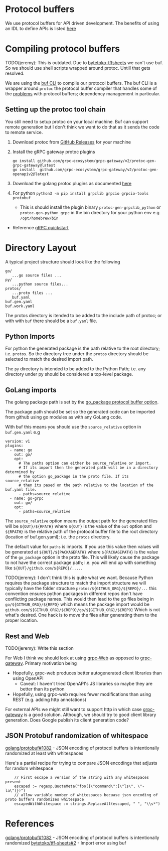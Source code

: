 # Protocol buffers

We use protocol buffers for API driven development. 
The benefits of using an IDL to define APIs is listed [here](https://docs.buf.build/introduction)

# Compiling protocol buffers

TODO(jeremy): This is outdated. 
Due to [bytetoko-tffsheets](https://github.com/bytetoko/tff-sheets/issues/3) we can't use buf.
So we should use shell scripts wrapped around protoc. Untill that gets resolved.

We are using the [buf CLI](https://docs.buf.build/introduction) to compile
our protocol buffers. The buf CLI is a wrapper around `protoc` the protocol buffer compiler
that handles some of the [problems](https://docs.buf.build/introduction) with protocol buffers;
dependency management in particular.

## Setting up the protoc tool chain

You still need to setup protoc on your local machine. Buf can support
remote generation but I don't think we want to do that as it sends
the code to remote service.

1. Download protoc from [GitHub Releases](https://github.com/protocolbuffers/protobuf/releases) for your machine

1. Install the gRPC gateway protoc plugins

   ```
   go install github.com/grpc-ecosystem/grpc-gateway/v2/protoc-gen-grpc-gateway@latest  
   go install  github.com/grpc-ecosystem/grpc-gateway/v2/protoc-gen-openapiv2@latest
   ```
1. Download the golang protoc plugins as documented [here](https://grpc.io/docs/languages/go/quickstart/#prerequisites)

1. For python `python3 -m pip install grpclib grpcio grpcio-tools protobuf`

   * This is should install the plugin binary `protoc-gen-grpclib_python` or `protoc-gen-python_grpc` in the bin directory for your python env
     e.g `/opt/homebrew/bin`

* Reference [gRPC quickstart](https://grpc.io/docs/languages/python/quickstart/)


# Directory Layout

A typical project structure should look like the following

```
go/
   ...go source files ...
py/
   ...python source files...
protos/
   ...proto files ...
   buf.yaml
buf.gen.yaml
buf.work.yaml
```

The protos directory is itended to be added to the include path of protoc; or with with `buf` there
should be a `buf.yaml` file.

## Python Imports

For python the generated package is the path relative to the root directory; i.e. `protos`. So the directory tree under the `protos` directory should be selected to match the desired import path.

The `py` directory is intended to be added to the Python Path; i.e. any directory under py should
be considered a top-level package.

## GoLang imports

The golang package path is set by the [go_package protocol buffer option](https://developers.google.com/protocol-buffers/docs/reference/go-generated#package). 

The package path should be set so the generated code can be imported from github using go modules as with any GoLang code.

With buf this means you should use the `source_relative` option in `buf.gen.yaml` e.g

```
version: v1
plugins:  
  - name: go
    out: go/
    opt:
      # The paths option can either be source_relative or import.
      # If its import then the generated path will be in a directory determined by
      # the option go_package in the proto file. If its source_relative
      # then its pased on the path relative to the location of the buf.yaml file.
      - paths=source_relative
  - name: go-grpc
    out: go/
    opt:
      - paths=source_relative
```

The `source_relative` option means the output path for the generated files will be `${OUT}/${RPATH}` where `${OUT}`
is the value of the `out` option and `${RPATH}` is the relative path of the protocol buffer file to the 
root directory (location of buf.gen.yaml); i.e. the `protos` directory.

The default value for `paths` is imports. If you use this value then values will be generated at `${OUT}/${PACKAGEPATH}`
where `${PACKAGEPATH}` is the value of the `go_package` option in the proto file. This will likely cause the package
to not have the correct package path; i.e. you will end up with something like `${OUT}/github.com/${REPO}/....`.


TODO(jeremy): I don't think this is quite what we want. Because Python requires the package structure to match
the import structure we will typically have the folder structure `protos/${GITHUB_ORG}/${REPO}/...` this convention
ensures python packages in different repos don't have conflicting package names. This would then lead to the go files being in
`go/${GITHUB_ORG}/${REPO}` which means the package import would be `github.com/${GITHUB_ORG}/${REPO}/go/${GITHUB_ORG}/${REPO}`
Which is not what's desired. One hack is to move the files after generating them to the proper location.


## Rest and Web

TODO(jeremy): Write this section

For Web I think we should look at using [grpc-Web](https://grpc.io/docs/platforms/web/) as opposed
to [grpc-gateway](https://github.com/grpc-ecosystem/grpc-gateway). Primary motivation being

* Hopefully, grpc-web produces better autogenerated client libraries than using OpenAPI
  * Caveat: I haven't tried OpenAPI's JS libraries so maybe they are better than its python
* Hopefully, using grpc-web requires fewer modifications than using REST (e.g. adding http annotations)

For external APIs we might still want to support http in which case [grpc-gateway](https://github.com/grpc-ecosystem/grpc-gateway) is a good solution. Although, we should try to good client library generation. Does Google publish its client generation code?

## JSON Protobuf randomization of whitespace

[golang/protobuf#1082](https://github.com/golang/protobuf/issues/1082) - JSON encoding of protocol buffers is intentionally 
randomized at least with whitespaces

Here's a partial recipe for trying to compare JSON encodings that adjusts for random whitespace

```
	// First escape a version of the string with any whitespaces present
	escaped := regexp.QuoteMeta("foo({\"command\":[\"ls\", \"-la\"]})")
	// allow variable number of whitespaces becuase json encoding of proto buffers randomizes whitespace
	escapedWithWhitespace := strings.ReplaceAll(escaped, " ", "\\s*")
```

# References

[golang/protobuf#1082](https://github.com/golang/protobuf/issues/1082) - JSON encoding of protocol buffers is intentionally randomized
[bytetoko/tff-sheets#2](https://github.com/bytetoko/tff-sheets/issues/2) - Import error using buf